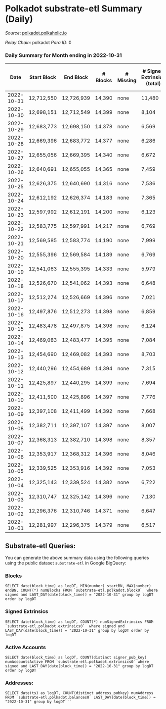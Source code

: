 # Polkadot substrate-etl Summary (Daily)

_Source_: [polkadot.polkaholic.io](https://polkadot.polkaholic.io)

*Relay Chain*: polkadot
*Para ID*: 0



### Daily Summary for Month ending in 2022-10-31


| Date | Start Block | End Block | # Blocks | # Missing | # Signed Extrinsics (total) | # Active Accounts | # Addresses with Balances | # Events | # Transfers | # XCM Transfers In | # XCM Transfers Out |
| ---- | ----------- | --------- | -------- | --------- | --------------------------- | ----------------- | ------------------------- | -------- | ----------- | ------------------ | ------------------- |
| 2022-10-31 | 12,712,550 | 12,726,939 | 14,390 | none | 11,480 | 3,683 | 1,082,812 | 481,589 | 5,943 ($44,147,970) | 232 ($2,236,064) | 236 ($478,264) |
| 2022-10-30 | 12,698,151 | 12,712,549 | 14,399 | none | 8,104 | 4,951 | 1,082,328 | 455,036 | 6,773 ($39,859,464) | 205 ($674,704) | 232 ($1,311,126) |
| 2022-10-29 | 12,683,773 | 12,698,150 | 14,378 | none | 6,569 | 3,190 |  | 445,316 | 5,251 ($21,233,760) | 272 ($1,056,818) | 267 ($879,611) |
| 2022-10-28 | 12,669,396 | 12,683,772 | 14,377 | none | 6,286 | 3,009 |  | 440,844 | 4,990 ($32,359,393) | 238 ($3,046,242) | 257 ($2,381,104) |
| 2022-10-27 | 12,655,056 | 12,669,395 | 14,340 | none | 6,672 | 3,222 | 1,081,094 | 439,583 | 5,134 ($35,735,437) | 161 ($519,871) | 170 ($815,960) |
| 2022-10-26 | 12,640,691 | 12,655,055 | 14,365 | none | 7,459 | 3,681 | 1,080,642 | 449,644 | 5,978 ($239,463,601) | 200 ($676,568) | 275 ($2,417,319) |
| 2022-10-25 | 12,626,375 | 12,640,690 | 14,316 | none | 7,536 | 3,552 |  | 455,744 | 6,255 ($78,412,917) | 236 ($542,736) | 236 ($570,321) |
| 2022-10-24 | 12,612,192 | 12,626,374 | 14,183 | none | 7,365 | 3,750 |  | 449,800 | 5,979 ($80,671,250) | 189 ($423,524) | 281 ($501,781) |
| 2022-10-23 | 12,597,992 | 12,612,191 | 14,200 | none | 6,123 | 2,832 |  | 433,743 | 4,735 ($18,124,819) | 180 ($1,081,867) | 262 ($373,862) |
| 2022-10-22 | 12,583,775 | 12,597,991 | 14,217 | none | 6,769 | 3,086 | 1,079,241 | 434,948 | 5,418 ($40,072,661) | 194 ($407,055) | 281 ($399,560) |
| 2022-10-21 | 12,569,585 | 12,583,774 | 14,190 | none | 7,999 | 3,393 |  | 455,577 | 6,701 ($73,087,800) | 175 ($822,514) | 308 ($548,374) |
| 2022-10-20 | 12,555,396 | 12,569,584 | 14,189 | none | 6,769 | 3,011 |  | 434,523 | 5,626 ($34,228,354) | 167 ($296,047) | 260 ($490,903) |
| 2022-10-19 | 12,541,063 | 12,555,395 | 14,333 | none | 5,979 | 2,748 |  | 441,298 | 4,725 ($21,201,561) | 171 ($505,512) | 250 ($409,535) |
| 2022-10-18 | 12,526,670 | 12,541,062 | 14,393 | none | 6,648 | 2,905 |  | 441,043 | 5,040 ($49,670,061) | 183 ($300,489) | 271 ($1,046,338) |
| 2022-10-17 | 12,512,274 | 12,526,669 | 14,396 | none | 7,021 | 3,240 |  | 456,272 | 5,308 ($25,101,169) | 207 ($363,473) | 273 ($257,276) |
| 2022-10-16 | 12,497,876 | 12,512,273 | 14,398 | none | 6,859 | 3,133 |  | 445,328 | 4,997 ($13,384,911) | 229 ($586,994) | 341 ($991,540) |
| 2022-10-15 | 12,483,478 | 12,497,875 | 14,398 | none | 6,124 | 2,790 |  | 443,895 | 4,700 ($13,034,483) | 229 ($909,164) | 312 ($742,167) |
| 2022-10-14 | 12,469,083 | 12,483,477 | 14,395 | none | 7,084 | 3,342 |  | 445,777 | 5,809 ($35,581,883) | 221 ($682,966) | 300 ($802,528) |
| 2022-10-13 | 12,454,690 | 12,469,082 | 14,393 | none | 8,703 | 3,799 |  | 472,718 | 7,598 ($74,108,412) | 229 ($1,251,898) | 428 ($1,192,050) |
| 2022-10-12 | 12,440,296 | 12,454,689 | 14,394 | none | 7,315 | 3,877 |  | 450,419 | 6,131 ($23,640,819) | 208 ($936,987) | 294 ($1,361,841) |
| 2022-10-11 | 12,425,897 | 12,440,295 | 14,399 | none | 7,694 | 3,655 |  | 456,858 | 6,234 ($26,985,366) | 405 ($447,894) | 371 ($594,757) |
| 2022-10-10 | 12,411,500 | 12,425,896 | 14,397 | none | 7,776 | 3,265 |  | 453,788 | 5,682 ($17,635,369) | 402 ($274,809) | 261 ($301,262) |
| 2022-10-09 | 12,397,108 | 12,411,499 | 14,392 | none | 7,668 | 3,078 |  | 456,977 | 5,517 ($17,339,637) | 209 ($479,462) | 276 ($479,034) |
| 2022-10-08 | 12,382,711 | 12,397,107 | 14,397 | none | 8,007 | 3,064 |  | 456,759 | 5,723 ($16,721,343) | 153 ($596,556) | 266 ($1,152,788) |
| 2022-10-07 | 12,368,313 | 12,382,710 | 14,398 | none | 8,357 | 3,325 |  | 461,772 | 6,357 ($28,318,203) | 147 ($1,070,809) | 255 ($809,794) |
| 2022-10-06 | 12,353,917 | 12,368,312 | 14,396 | none | 8,046 | 3,763 |  | 461,534 | 8,199 ($38,108,273) | 253 ($910,831) | 334 ($441,184) |
| 2022-10-05 | 12,339,525 | 12,353,916 | 14,392 | none | 7,053 | 3,221 |  | 450,309 | 5,564 ($23,573,178) | 245 ($752,551) | 331 ($881,188) |
| 2022-10-04 | 12,325,143 | 12,339,524 | 14,382 | none | 6,722 | 3,259 |  | 447,297 | 5,528 ($29,700,248) | 224 ($425,664) | 339 ($653,625) |
| 2022-10-03 | 12,310,747 | 12,325,142 | 14,396 | none | 7,130 | 3,401 |  | 442,957 | 5,637 ($21,719,716) | 187 ($304,767) | 289 ($218,239) |
| 2022-10-02 | 12,296,376 | 12,310,746 | 14,371 | none | 6,647 | 3,096 |  | 442,737 | 5,441 ($28,965,866) | 199 ($547,919) | 419 ($751,696) |
| 2022-10-01 | 12,281,997 | 12,296,375 | 14,379 | none | 6,517 | 3,102 |  | 426,362 | 5,340 ($18,439,754) | 218 ($585,620) | 415 ($486,044) |

## Substrate-etl Queries:
You can generate the above summary data using the following queries using the public dataset `substrate-etl` in Google BigQuery:


### Blocks
```
SELECT date(block_time) as logDT, MIN(number) startBN, MAX(number) endBN, COUNT(*) numBlocks FROM `substrate-etl.polkadot.block0`  where signed and LAST_DAY(date(block_time)) = "2022-10-31" group by logDT order by logDT
```


### Signed Extrinsics
```
SELECT date(block_time) as logDT, COUNT(*) numSignedExtrinsics FROM `substrate-etl.polkadot.extrinsics0`  where signed and LAST_DAY(date(block_time)) = "2022-10-31" group by logDT order by logDT
```


### Active Accounts
```
SELECT date(block_time) as logDT, COUNT(distinct signer_pub_key) numAccountsActive FROM `substrate-etl.polkadot.extrinsics0` where signed and LAST_DAY(date(block_time)) = "2022-10-31" group by logDT order by logDT
```


### Addresses:
```
SELECT date(ts) as logDT, COUNT(distinct address_pubkey) numAddress FROM `substrate-etl.polkadot.balances0` LAST_DAY(date(block_time)) = "2022-10-31" group by logDT```

